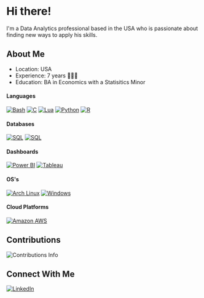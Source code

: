 # Hi there!

I'm a Data Analytics professional based in the USA who is passionate about finding new ways to apply his skills. <br>

## About Me
- Location: USA    
- Experience: 7 years 🧑🏻‍💻
- Education: BA in Economics with a Statisitics Minor

#### Languages
[![Bash](https://img.shields.io/badge/Bash-4EAA25?logo=gnubash&logoColor=fff)](https://github.com/helios1014)
[![C](https://img.shields.io/badge/C-00599C?logo=c&logoColor=white)](https://github.com/helios1014)
[![Lua](https://img.shields.io/badge/Lua-%232C2D72.svg?logo=lua&logoColor=white)](https://github.com/helios1014)
[![Python](https://img.shields.io/badge/Python-3776AB?logo=python&logoColor=fff)](https://github.com/helios1014)
[![R](https://img.shields.io/badge/R-%23276DC3.svg?logo=r&logoColor=white)](https://github.com/helios1014)

#### Databases
[![SQL](https://img.shields.io/badge/Oracle-F80000?style=for-the-badge&logo=Oracle&logoColor=white)](https://github.com/helios1014)
[![SQL](https://img.shields.io/badge/SQL-000?&logo=MySQL&logoColor=4479A1)](https://github.com/helios1014)


#### Dashboards
[![Power BI](https://custom-icon-badges.demolab.com/badge/Power%20BI-F1C912?logo=power-bi&logoColor=fff)](https://github.com/helios1014)
[![Tableau](https://custom-icon-badges.demolab.com/badge/Tableau-0176D3?logo=tableau&logoColor=fff)](https://github.com/helios1014)


#### OS's
[![Arch Linux](https://img.shields.io/badge/Arch%20Linux-1793D1?logo=arch-linux&logoColor=fff)](https://github.com/helios1014)
[![Windows](https://custom-icon-badges.demolab.com/badge/Windows-0078D6?logo=windows11&logoColor=white)](https://github.com/helios1014)

#### Cloud Platforms
[![Amazon AWS](https://img.shields.io/badge/Amazon_AWS-FF9900?style=for-the-badge&logo=amazonaws&logoColor=white)](https://github.com/AndrewSavetchuk)

<!--
- 🔭 I’m currently working on ...
- 🌱 I’m currently learning ...
- 👯 I’m looking to collaborate on ...
- 🤔 I’m looking for help with ...
- 💬 Ask me about ...
- 📫 How to reach me: ...
- 😄 Pronouns: ...
- ⚡ Fun fact: ...
https://github.com/alexandresanlim/Badges4-README.md-Profile#-languages-
-->

## Contributions
<img src="https://github-readme-streak-stats.herokuapp.com/?user=helios1014&theme=prussian" alt="Contributions Info" />

## Connect With Me
[![LinkedIn](https://img.shields.io/badge/LinkedIn-0077B5?style=for-the-badge&logo=linkedin&logoColor=white)](https://www.linkedin.com/in/wesley-young-35804522)
